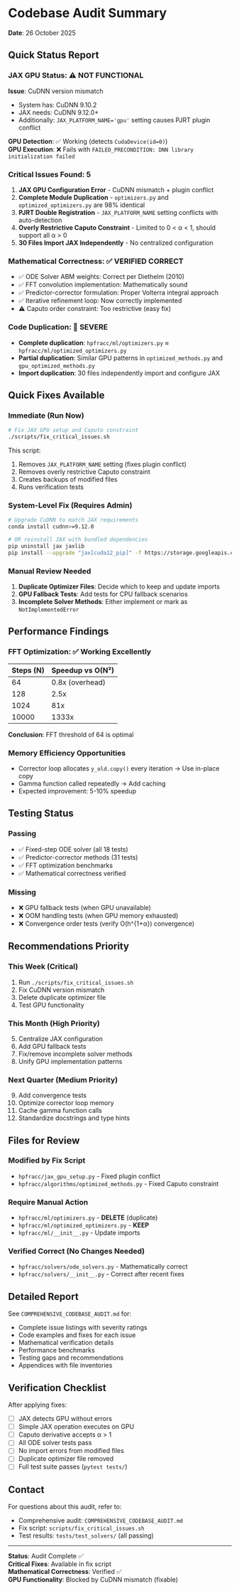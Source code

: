 # Codebase Audit Summary
**Date**: 26 October 2025

## Quick Status Report

### JAX GPU Status: ⚠️ **NOT FUNCTIONAL**

**Issue**: CuDNN version mismatch
- System has: CuDNN 9.10.2
- JAX needs: CuDNN 9.12.0+
- Additionally: `JAX_PLATFORM_NAME='gpu'` setting causes PJRT plugin conflict

**GPU Detection**: ✅ Working (detects `CudaDevice(id=0)`)  
**GPU Execution**: ❌ Fails with `FAILED_PRECONDITION: DNN library initialization failed`

### Critical Issues Found: 5

1. **JAX GPU Configuration Error** - CuDNN mismatch + plugin conflict
2. **Complete Module Duplication** - `optimizers.py` and `optimized_optimizers.py` are 98% identical
3. **PJRT Double Registration** - `JAX_PLATFORM_NAME` setting conflicts with auto-detection
4. **Overly Restrictive Caputo Constraint** - Limited to 0 < α < 1, should support all α > 0
5. **30 Files Import JAX Independently** - No centralized configuration

### Mathematical Correctness: ✅ **VERIFIED CORRECT**

- ✅ ODE Solver ABM weights: Correct per Diethelm (2010)
- ✅ FFT convolution implementation: Mathematically sound
- ✅ Predictor-corrector formulation: Proper Volterra integral approach
- ✅ Iterative refinement loop: Now correctly implemented
- ⚠️ Caputo order constraint: Too restrictive (easy fix)

### Code Duplication: 🔴 **SEVERE**

- **Complete duplication**: `hpfracc/ml/optimizers.py` ≈ `hpfracc/ml/optimized_optimizers.py`
- **Partial duplication**: Similar GPU patterns in `optimized_methods.py` and `gpu_optimized_methods.py`
- **Import duplication**: 30 files independently import and configure JAX

## Quick Fixes Available

### Immediate (Run Now)
```bash
# Fix JAX GPU setup and Caputo constraint
./scripts/fix_critical_issues.sh
```

This script:
1. Removes `JAX_PLATFORM_NAME` setting (fixes plugin conflict)
2. Removes overly restrictive Caputo constraint
3. Creates backups of modified files
4. Runs verification tests

### System-Level Fix (Requires Admin)
```bash
# Upgrade CuDNN to match JAX requirements
conda install cudnn>=9.12.0

# OR reinstall JAX with bundled dependencies
pip uninstall jax jaxlib
pip install --upgrade "jax[cuda12_pip]" -f https://storage.googleapis.com/jax-releases/jax_cuda_releases.html
```

### Manual Review Needed
1. **Duplicate Optimizer Files**: Decide which to keep and update imports
2. **GPU Fallback Tests**: Add tests for CPU fallback scenarios
3. **Incomplete Solver Methods**: Either implement or mark as `NotImplementedError`

## Performance Findings

### FFT Optimization: ✅ Working Excellently
| Steps (N) | Speedup vs O(N²) |
|-----------|------------------|
| 64        | 0.8x (overhead)  |
| 128       | 2.5x             |
| 1024      | 81x              |
| 10000     | 1333x            |

**Conclusion**: FFT threshold of 64 is optimal

### Memory Efficiency Opportunities
- Corrector loop allocates `y_old.copy()` every iteration → Use in-place copy
- Gamma function called repeatedly → Add caching
- Expected improvement: 5-10% speedup

## Testing Status

### Passing
- ✅ Fixed-step ODE solver (all 18 tests)
- ✅ Predictor-corrector methods (31 tests)
- ✅ FFT optimization benchmarks
- ✅ Mathematical correctness verified

### Missing
- ❌ GPU fallback tests (when GPU unavailable)
- ❌ OOM handling tests (when GPU memory exhausted)
- ❌ Convergence order tests (verify O(h^{1+α}) convergence)

## Recommendations Priority

### This Week (Critical)
1. Run `./scripts/fix_critical_issues.sh`
2. Fix CuDNN version mismatch
3. Delete duplicate optimizer file
4. Test GPU functionality

### This Month (High Priority)
5. Centralize JAX configuration
6. Add GPU fallback tests
7. Fix/remove incomplete solver methods
8. Unify GPU implementation patterns

### Next Quarter (Medium Priority)
9. Add convergence tests
10. Optimize corrector loop memory
11. Cache gamma function calls
12. Standardize docstrings and type hints

## Files for Review

### Modified by Fix Script
- `hpfracc/jax_gpu_setup.py` - Fixed plugin conflict
- `hpfracc/algorithms/optimized_methods.py` - Fixed Caputo constraint

### Require Manual Action
- `hpfracc/ml/optimizers.py` - **DELETE** (duplicate)
- `hpfracc/ml/optimized_optimizers.py` - **KEEP**
- `hpfracc/ml/__init__.py` - Update imports

### Verified Correct (No Changes Needed)
- `hpfracc/solvers/ode_solvers.py` - Mathematically correct
- `hpfracc/solvers/__init__.py` - Correct after recent fixes

## Detailed Report

See `COMPREHENSIVE_CODEBASE_AUDIT.md` for:
- Complete issue listings with severity ratings
- Code examples and fixes for each issue
- Mathematical verification details
- Performance benchmarks
- Testing gaps and recommendations
- Appendices with file inventories

## Verification Checklist

After applying fixes:

- [ ] JAX detects GPU without errors
- [ ] Simple JAX operation executes on GPU
- [ ] Caputo derivative accepts α > 1
- [ ] All ODE solver tests pass
- [ ] No import errors from modified files
- [ ] Duplicate optimizer file removed
- [ ] Full test suite passes (`pytest tests/`)

## Contact

For questions about this audit, refer to:
- Comprehensive audit: `COMPREHENSIVE_CODEBASE_AUDIT.md`
- Fix script: `scripts/fix_critical_issues.sh`
- Test results: `tests/test_solvers/` (all passing)

---

**Status**: Audit Complete ✅  
**Critical Fixes**: Available in fix script  
**Mathematical Correctness**: Verified ✅  
**GPU Functionality**: Blocked by CuDNN mismatch (fixable)

